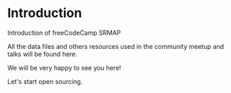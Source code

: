 # Introduction
Introduction of freeCodeCamp SRMAP

All the data files and others resources used in the community meetup and talks will be found here.

We will be very happy to see you here!

Let's start open sourcing.
